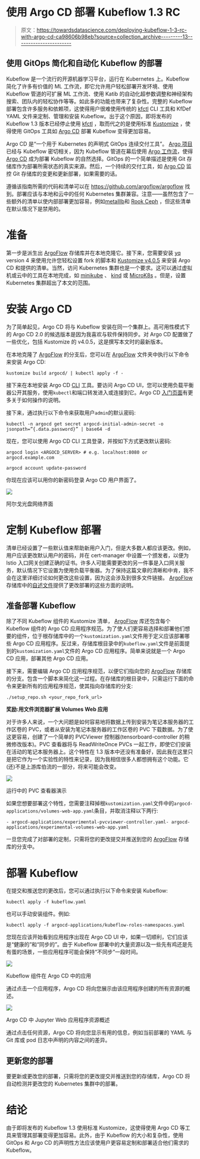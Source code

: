 # 使用 Argo CD 部署 Kubeflow 1.3 RC

> 原文：<https://towardsdatascience.com/deploying-kubeflow-1-3-rc-with-argo-cd-ca98606b98eb?source=collection_archive---------13----------------------->

## 使用 GitOps 简化和自动化 Kubeflow 的部署

Kubeflow 是一个流行的开源机器学习平台，运行在 Kubernetes 上。Kubeflow 简化了许多有价值的 ML 工作流，即它允许用户轻松部署开发环境、使用 Kubeflow 管道的可扩展 ML 工作流、使用 Katib 的自动化超参数调整和神经架构搜索、团队内的轻松协作等等。如此多的功能也带来了复杂性。完整的 Kubeflow 部署包含许多服务和依赖项，这使得用户很难使用传统的 [kfctl](https://github.com/kubeflow/kfctl) CLI 工具和 KfDef YAML 文件来定制、管理和安装 Kubeflow。出于这个原因，即将发布的 Kubeflow 1.3 版本已经停止使用 [kfctl](https://github.com/kubeflow/kfctl) ，取而代之的是使用标准 [Kustomize](https://kustomize.io/) ，使得使用 GitOps 工具如 [Argo CD](https://argoproj.github.io/argo-cd/) 部署 Kubeflow 变得更加容易。

Argo CD 是“一个用于 Kubernetes 的声明式 GitOps 连续交付工具”。 [Argo 项目](https://argoproj.github.io/)已经与 Kubeflow 密切相关，因为 Kubeflow 管道在幕后使用 [Argo 工作流](https://argoproj.github.io/projects/argo)，使得 [Argo CD](https://argoproj.github.io/projects/argo-cd) 成为部署 Kubeflow 的自然选择。GitOps 的一个简单描述是使用 Git 存储库作为部署所需状态的真实来源。然后，一个持续的交付工具，如 [Argo CD](https://argoproj.github.io/projects/argo-cd) 监控 Git 存储库的变更和更新部署，如果需要的话。

遵循该指南所需的代码和清单可以在 https://github.com/argoflow/argoflow 找到。部署应该与本地和云中的任何 Kubernetes 集群兼容。注意——虽然包含了一些额外的清单以使内部部署更加容易，例如[metalllb](https://metallb.universe.tf/)和 [Rook Ceph](https://rook.io/) ，但这些清单在默认情况下是禁用的。

# 准备

第一步是派生出 [ArgoFlow](https://github.com/argoflow/argoflow) 存储库并在本地克隆它。接下来，您需要安装 [yq](https://github.com/mikefarah/yq) version 4 来使用允许您轻松设置 fork 的脚本和 [Kustomize v4.0.5](https://github.com/kubernetes-sigs/kustomize/releases/tag/kustomize%2Fv4.0.5) 来安装 Argo CD 和提供的清单。当然，访问 Kubernetes 集群也是一个要求。这可以通过虚拟机或云中的工具在本地完成，如 [minikube](https://minikube.sigs.k8s.io/docs/start/) 、 [kind](https://kind.sigs.k8s.io/) 或 [MicroK8s](https://microk8s.io/) 。但是，设置 Kubernetes 集群超出了本文的范围。

# 安装 Argo CD

为了简单起见，Argo CD 将与 Kubeflow 安装在同一个集群上。高可用性模式下的 Argo CD 2.0 的候选版本是因为我喜欢与软件保持同步。对 Argo CD 配置做了一些优化，包括 Kustomize 的 v4.0.5，这是撰写本文时的最新版本。

在本地克隆了 [ArgoFlow](https://github.com/argoflow/argoflow) 的分支后，您可以在 [ArgoFlow](https://github.com/argoflow/argoflow) 文件夹中执行以下命令来安装 Argo CD:

`kustomize build argocd/ | kubectl apply -f -`

接下来在本地安装 Argo CD [CLI](https://github.com/argoproj/argo-cd/releases/latest) 工具。要访问 Argo CD UI，您可以使用负载平衡器公开其服务，使用`kubectl`和端口转发进入或连接到它。Argo CD [入门页面](https://argoproj.github.io/argo-cd/getting_started/)有更多关于如何操作的说明。

接下来，通过执行以下命令来获取用户`admin`的默认密码:

`kubectl -n argocd get secret argocd-initial-admin-secret -o jsonpath=”{.data.password}” | base64 -d`

现在，您可以使用 Argo CD CLI 工具登录，并按如下方式更改默认密码:

`argocd login <ARGOCD_SERVER> # e.g. localhost:8080 or argocd.example.com`

`argocd account update-password`

你现在应该可以用你的新密码登录 Argo CD 用户界面了。

![](img/fb9b10aa481598e891ea6bc7d2aa0226.png)

阿尔戈光盘网络界面

# 定制 Kubeflow 部署

清单已经设置了一些默认值来帮助新用户入门，但是大多数人都应该更改。例如，用户应该更改默认用户的密码，并在 cert-manager 中设置一个颁发者，以便为 Istio 入口网关创建正确的证书。许多人可能需要更改的另一件事是入口网关服务，默认情况下它设置为使用负载平衡器。为了保持这篇文章的清晰和中肯，我不会在这里详细讨论如何更改这些设置，因为这会涉及到很多文件链接。 [ArgoFlow](https://github.com/argoflow/argoflow) 存储库中的[自述文件](https://github.com/argoflow/argoflow/blob/master/README.md)提供了更改部署的这些方面的说明。

## 准备部署 Kubeflow

除了不同 Kubeflow 组件的 Kustomize 清单， [ArgoFlow](https://github.com/argoflow/argoflow) 库还包含每个 Kubeflow 组件的 Argo CD 应用程序规范。为了使人们更容易选择和部署他们想要的组件，位于根存储库中的一个`kustomization.yaml`文件用于定义应该部署哪些 Argo CD 应用程序。反过来，存储库根目录中的`kubeflow.yaml`文件是前面提到的`kustomization.yaml`文件的 Argo CD 应用程序。简单来说就是一个 Argo CD 应用，部署其他 Argo CD 应用。

接下来，需要编辑 Argo CD 应用程序规范，以便它们指向您的 [ArgoFlow](https://github.com/argoflow/argoflow) 存储库的分支。包含一个脚本来简化这一过程。在存储库的根目录中，只需运行下面的命令来更新所有的应用程序规范，使其指向存储库的分支:

`./setup_repo.sh <your_repo_fork_url>`

**奖励:用文件浏览器扩展 Volumes Web 应用**

对于许多人来说，一个大问题是如何容易地将数据上传到安装为笔记本服务器的工作区卷的 PVC，或者从安装为笔记本服务器的工作区卷的 PVC 下载数据。为了使这更容易，创建了一个简单的 PVCViewer 控制器(tensorboard-controller 的稍微修改版本)。PVC 查看器将与 ReadWriteOnce PVCs 一起工作，即使它们安装在活动的笔记本服务器上。这个特性在 1.3 版本中还没有准备好，因此我在这里只是把它作为一个实验性的特性来记录，因为我相信很多人都想拥有这个功能。它(还)不是上游库伯流的一部分，将来可能会改变。

![](img/f6438f932d387b42c4fc22b68dd0add0.png)

运行中的 PVC 查看器演示

如果您想要部署这个特性，您需要注释掉根`kustomization.yaml`文件中的`argocd-applications/volumes-web-app.yaml`条目，并取消注释以下两行:

```
- argocd-applications/experimental-pvcviewer-controller.yaml- argocd-applications/experimental-volumes-web-app.yaml
```

一旦您完成了对部署的定制，只需将您的更改提交并推送到您的 [ArgoFlow](https://github.com/argoflow/argoflow) 存储库的分支中。

# 部署 Kubeflow

在提交和推送您的更改后，您可以通过执行以下命令来安装 Kubeflow:

`kubectl apply -f kubeflow.yaml`

也可以手动安装组件。例如:

`kubectl apply -f argocd-applications/kubeflow-roles-namespaces.yaml`

您现在应该开始看到应用程序出现在 Argo CD UI 中，如果一切顺利，它们应该是“健康的”和“同步的”。由于 Kubeflow 部署中的大量资源以及一些先有鸡还是先有蛋的场景，一些应用程序可能会保持“不同步”一段时间。

![](img/637f89b2aa15850044dce49576515587.png)

Kubeflow 组件在 Argo CD 中的应用

通过点击一个应用程序，Argo CD 将向您展示由该应用程序创建的所有资源的概述。

![](img/d1cdc2065303d912d6e40fcca2002827.png)

Argo CD 中 Jupyter Web 应用程序资源概述

通过点击任何资源，Argo CD 将向您显示有用的信息，例如当前部署的 YAML 与 Git 库或 pod 日志中声明的内容之间的差异。

## 更新您的部署

要更新或更改您的部署，只需将您的更改提交并推送到您的存储库，Argo CD 将自动检测并更改您的 Kubernetes 集群中的部署。

# 结论

由于即将发布的 Kubeflow 1.3 使用标准 Kustomize，这使得使用 Argo CD 等工具来管理其部署变得更加容易。此外，由于 Kubeflow 的大小和复杂性，使用 GitOps 和 Argo CD 的声明性方法应该使用户更容易定制和部署适合他们需求的 Kubeflow。